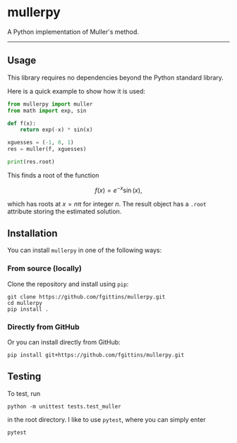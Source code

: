 # mullerpy

A Python implementation of Muller's method.

---

## Usage

This library requires no dependencies beyond the Python standard library.

Here is a quick example to show how it is used:

```python
from mullerpy import muller
from math import exp, sin

def f(x):
    return exp(-x) * sin(x)

xguesses = (-1, 0, 1)
res = muller(f, xguesses)

print(res.root)
```

This finds a root of the function

$$
f(x) = e^{-x} \sin(x),
$$

which has roots at $x = n \pi$ for integer $n$. The result object has a `.root` attribute storing the estimated solution.

## Installation

You can install `mullerpy` in one of the following ways:

### From source (locally)

Clone the repository and install using `pip`:

```
git clone https://github.com/fgittins/mullerpy.git
cd mullerpy
pip install .
```

### Directly from GitHub

Or you can install directly from GitHub:

```
pip install git+https://github.com/fgittins/mullerpy.git
```

## Testing

To test, run

```
python -m unittest tests.test_muller
```

in the root directory. I like to use `pytest`, where you can simply enter

```
pytest
```
